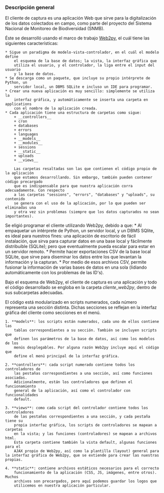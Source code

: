 ### Descripción general

El cliente de captura es una aplicación Web que sirve para la digitalización de
los datos colectados en campo, como parte del proyecto del Sistema Nacional de
Monitoreo de Biodiversidad (SNMB).

Éste se desarrolló usando el marco de trabajo [Web2py](http://www.web2py.com/),
el cuál tiene las siguientes características:

	* Sigue un paradigma de modelo-vista-controlador, en el cuál el modelo define
		el esquema de la base de datos; la vista, la interfaz gráfica que
		utiliza el usuario, y el controlador, la liga entre el input del usuario
		y la base de datos.
	* Se descarga como un paquete, que incluye su propio intérprete de Python, un
		servidor local, un DBMS SQLite e incluso un IDE para programar.
	* Crear una nueva aplicación es muy sencillo: simplemente se utiliza la
		interfaz gráfica, y automáticamente se inserta una carpeta en applications
		con el nombre de la aplicación creada.
	* Cada aplicación tiene una estructura de carpetas como sigue:
		+ __controllers__
		+ cron
		+ databases
		+ errors
		+ languages
		+ __models__
		+ __modules__
		+ sessions
		+ __static__
		+ uploads
		+ __views__
		
		Las carpetas resaltadas son las que contienen el código propio de la aplicación
		que estamos desarrollando. Sin embargo, también pueden contener código precargado
		que es indispensable para que nuestra aplicación corra adecuadamente. Con respecto
		a las carpetas "sessions", "errors", "databases" y "uploads", su contenido
		se genera con el uso de la aplicación, por lo que pueden ser eliminadas una
		y otra vez sin problemas (siempre que los datos capturados no sean importantes).

Se eligió programar el cliente utilizando Web2py, debido a que:
	* Al empaquetar un intérprete de Python, un servidor local, y un DBMS SQlite,
		es ideal para nuestros fines: una aplicación de escritorio de fácil instalación, que sirva para capturar datos en una base local y fácilmente distribuíble (SQLite); pero que eventualmente pueda escalar para estar
		en un servidor remoto.
	* Permite hacer exportaciones CSV de la base local SQLite, que sirve para
		diseminar los datos entre los que levantan la información y la capturan.
	* Por medio de esos archivos CSV, permite fusionar la información de varias
		bases de datos en una sola (lidiando automáticamente con los problemas de
		las ID's).

Bajo el esquema de Web2py, el cliente de captura es una aplicación y todo el código
desarrollado se engloba en la carpeta *cliente_web2py*, dentro de sus subcarpetas adecuadas.

El código está modularizado en scripts numerados, cada número representa una
sección distinta. Dichas secciones se reflejan en la interfaz gráfica del cliente
como secciones en el menú.

	1. **models**: los scripts están numerados, cada uno de ellos contiene las
		tablas correspondientes a su sección. También se incluyen scripts que
		definen los parámetros de la base de datos, así como los modelos de los
		menús desplegables. Por alguna razón Web2py incluye aquí el código que
		define el menú principal de la interfaz gráfica.

	2. **controllers**: cada script numerado contiene todos los controladores de
		las pestañas correspondientes a una sección, así como funciones asociadas.
		Adicionalmente, están los controladores que definen el funcionamiento
		general de la aplicación, así como el controlador con funcionalidades
		default.

	3. **views**: como cada script del controlador contiene todos los controladores
		de las pestañas correspondientes a una sección, y cada pestaña tiene su
		propia interfaz gráfica, los scripts de controladores se mapean a carpetas
		en la vista; y las funciones (controladores) se mapean a archivos html.
		Esta carpeta contiene también la vista default, algunas funciones para el
		AJAX propio de Web2py, así como la plantilla (layout) general para la interfaz gráfica de Web2py, que se extiende para crear las nuestras propias.

	4. **static**: contiene archivos estáticos necesarios para el correcto
		funcionamiento de la aplicación (CSS, JS, imágenes, entre otros). Muchos
		archivos son precargados, pero aquí podemos guardar los logos que
		utilicemos en nuestra aplicación particular.

